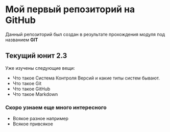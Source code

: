 # Мой первый репозиторий на GitHub
Данный репозиторий был создан в результате прохождения модуля под названием **GIT**
## Текущий юнит 2.3
Уже изучены следующие вещи:
* Что такое Система Контроля Версий и какие типы систем бывают.
* Что такое Git
* Что такое GitHub
* Что такое Markdown

### Скоро узнаем еще много интересного
* Всякое разное например
* Всякое привсякое
